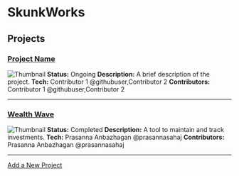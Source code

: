 # SkunkWorks
## Projects
### [Project Name](projects/_template.md)
![Thumbnail](https://via.placeholder.com/150)
**Status:** Ongoing
**Description:** A brief description of the project.
**Tech:** Contributor 1 @githubuser,Contributor 2
**Contributors:** Contributor 1 @githubuser,Contributor 2

---
### [Wealth Wave](projects/wealthwave.md)
![Thumbnail](https://via.placeholder.com/150)
**Status:** Completed
**Description:** A tool to maintain and track investments.
**Tech:** Prasanna Anbazhagan @prasannasahaj
**Contributors:** Prasanna Anbazhagan @prasannasahaj

---
[Add a New Project](https://github.com/[your-username]/hobby-projects/new/main/projects)
